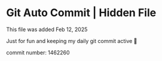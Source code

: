 # Git Auto Commit | Hidden File

This file was added Feb 12, 2025

Just for fun and keeping my daily git commit active 🤪

commit number: 1462260
